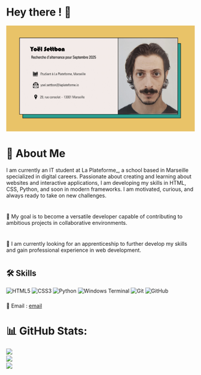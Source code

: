 # Hey there ! 👋

<img src="https://github.com/yoel-settbon/yoel-settbon/blob/main/Yo%C3%ABl%20Settbon-1.png">


# 💫 About Me
I am currently an IT student at La Plateforme_, a school based in Marseille specialized in digital careers. Passionate about creating and learning about websites and interactive applications, I am developing my skills in HTML, CSS, Python, and soon in modern frameworks. I am motivated, curious, and always ready to take on new challenges. 
#
🎯 My goal is to become a versatile developer capable of contributing to ambitious projects in collaborative environments.
#
🚀 I am currently looking for an apprenticeship to further develop my skills and gain professional experience in web development.
#

## 🛠 Skills
![HTML5](https://img.shields.io/badge/html5-%23E34F26.svg?style=for-the-badge&logo=html5&logoColor=white)
![CSS3](https://img.shields.io/badge/css3-%231572B6.svg?style=for-the-badge&logo=css3&logoColor=white)
![Python](https://img.shields.io/badge/python-3670A0?style=for-the-badge&logo=python&logoColor=ffdd54)
![Windows Terminal](https://img.shields.io/badge/Windows%20Terminal-%234D4D4D.svg?style=for-the-badge&logo=windows-terminal&logoColor=white)
![Git](https://img.shields.io/badge/git-%23F05033.svg?style=for-the-badge&logo=git&logoColor=white)
![GitHub](https://img.shields.io/badge/github-%23121011.svg?style=for-the-badge&logo=github&logoColor=white)

###

📧 Email : <a href="https://mail.google.com/mail/u/0/#inbox?compose=DmwnWrRspppZMzrswxSXDwBwfDQZSXTMCrPDcCcNggmLLpQJrfgwnxbTlrZHnFVHPCGClJNmKGPL"> email <a/>

###

# 📊 GitHub Stats:
![](https://github-readme-stats.vercel.app/api?username=yoel-settbon&theme=dark&hide_border=true&include_all_commits=false&count_private=false)<br/>
![](https://github-readme-streak-stats.herokuapp.com/?user=yoel-settbon&theme=dark&hide_border=true)<br/>
![](https://github-readme-stats.vercel.app/api/top-langs/?username=yoel-settbon&theme=dark&hide_border=true&include_all_commits=false&count_private=false&layout=compact)
